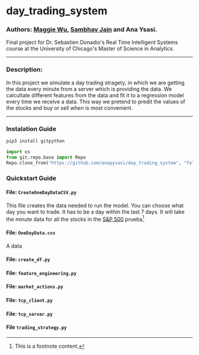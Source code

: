 # day_trading_system

### Authors: [Maggie Wu](https://github.com/MaggieWoo2), [Sambhav Jain](https://github.com/sambhavjain3211) and Ana Ysasi.

Final project for Dr. Sebastien Donadio's Real Time Intelligent Systems course at the University of Chicago's Master of Science in Analytics.

---

### Description:

In this project we simulate a day trading stragety, in which we are getting the data every minute from a server which is providing the data. We calcultate different features from the data and fit it to a regression model every time we receive a data. This way we pretend to predit the values of the stocks and buy or sell when is most convenient.

---

### Instalation Guide

```python
pip3 install gitpython

import os
from git.repo.base import Repo
Repo.clone_from("https://github.com/anapysasi/day_trading_system", "folderToSave")
```

### Quickstart Guide

#### File: `CreateOneDayDataCSV.py`

This file creates the data needed to run the model. You can choose what day you want to trade. It has to be a day within the last 7 days. It will take the minute data for all the stocks in the [S&P 500](https://github.com/anapysasi/day_trading_system/blob/main/SPY500.xlsx) prueba[^1]

#### File: `OneDayData.csv`

A data

#### File: `create_df.py`



#### File: `feature_engineering.py`



#### File: `market_actions.py`



#### File: `tcp_client.py`



#### File: `tcp_server.py`



#### File `trading_strategy.py`




[^1]: This is a footnote content.
